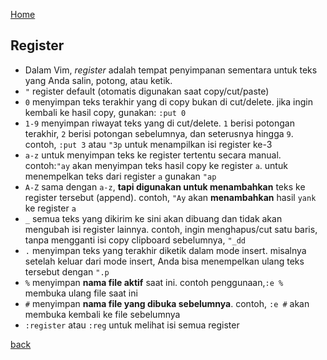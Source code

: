 [Home](../)

## Register
- Dalam Vim, _register_ adalah tempat penyimpanan sementara untuk teks yang Anda salin, potong, atau ketik.
- `"` register default (otomatis digunakan saat copy/cut/paste)
- `0` menyimpan teks terakhir yang di copy bukan di cut/delete. jika ingin kembali ke hasil copy, gunakan: `:put 0`
- `1-9` menyimpan riwayat teks yang di cut/delete. `1` berisi potongan terakhir, `2` berisi potongan sebelumnya, dan seterusnya hingga `9`. contoh, `:put 3` atau `"3p` untuk menampilkan isi register ke-3 
- `a-z` untuk menyimpan teks ke register tertentu secara manual. contoh:`"ay` akan menyimpan teks hasil copy ke register `a`. untuk menempelkan teks dari register `a` gunakan `"ap`
- `A-Z` sama dengan `a-z`, **tapi digunakan untuk menambahkan** teks ke register tersebut (append). contoh, `"Ay` akan **menambahkan** hasil `yank` ke register `a`
- `_` semua teks yang dikirim ke sini akan dibuang dan tidak akan mengubah isi register lainnya. contoh, ingin menghapus/cut satu baris, tanpa mengganti isi copy clipboard sebelumnya, `"_dd`
- `.` menyimpan teks yang terakhir diketik dalam mode insert. misalnya setelah keluar dari mode insert, Anda bisa menempelkan ulang teks tersebut dengan `".p`
- `%` menyimpan **nama file aktif** saat ini. contoh penggunaan,`:e %` membuka ulang file saat ini
- `#` menyimpan **nama file yang dibuka sebelumnya**. contoh, `:e #` akan membuka kembali ke file sebelumnya
- `:register` atau `:reg` untuk melihat isi semua register

[back](./)
